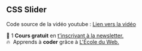 ## CSS Slider

Code source de la vidéo youtube : [Lien vers la vidéo](https://www.youtube.com/watch?v=xLeZOHSDBYA)

🚀 1 **Cours gratuit** en [t'inscrivant à la newsletter.](https://www.le-designer-du-web.com/news) <br>
🔥  &nbsp;Apprends à **coder** grâce à [L'École du Web.](https://www.ecole-du-web.net)

